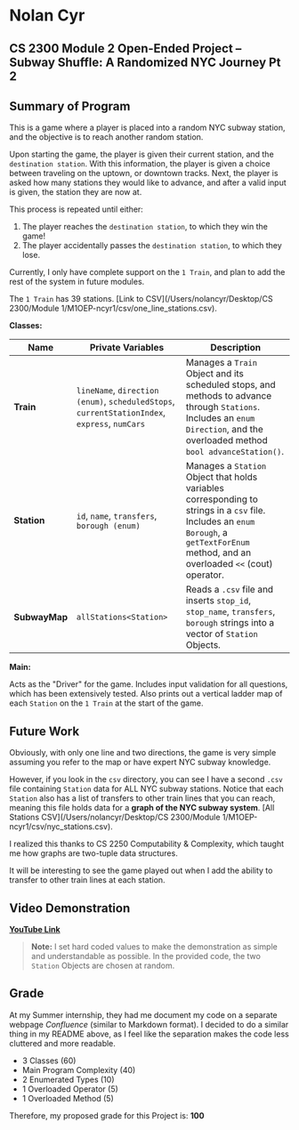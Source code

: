 # Nolan Cyr
## CS 2300 Module 2 Open-Ended Project – Subway Shuffle: A Randomized NYC Journey Pt 2

## Summary of Program
This is a game where a player is placed into a random NYC subway station,
and the objective is to reach another random station.

Upon starting the game, the player is given their current station, and the `destination station`.
With this information, the player is given a choice between traveling on the uptown, or downtown tracks.
Next, the player is asked how many stations they would like to advance,
and after a valid input is given, the station they are now at.

This process is repeated until either:
1. The player reaches the `destination station`, to which they win the game!
2. The player accidentally passes the `destination station`, to which they lose.

Currently, I only have complete support on the `1 Train`, and plan to add the rest of the system in future modules.

The `1 Train` has 39 stations. [Link to CSV](/Users/nolancyr/Desktop/CS 2300/Module 1/M1OEP-ncyr1/csv/one_line_stations.csv).

**Classes:**

| Name          | Private Variables                                                                             | Description                                                                                                                                                                              |
|---------------|-----------------------------------------------------------------------------------------------|------------------------------------------------------------------------------------------------------------------------------------------------------------------------------------------|
| **Train**     | `lineName`, `direction (enum)`, `scheduledStops`, `currentStationIndex`, `express`, `numCars` | Manages a `Train` Object and its scheduled stops, and methods to advance through `Stations`. Includes an `enum Direction`, and the overloaded method `bool advanceStation()`.            |
| **Station**   | `id`, `name`, `transfers`, `borough (enum)`                                                   | Manages a `Station` Object that holds variables corresponding to strings in a `csv` file. Includes an `enum Borough`, a `getTextForEnum` method, and an overloaded `<<` (cout) operator. |
| **SubwayMap** | `allStations<Station>`                                                                        | Reads a `.csv` file and inserts `stop_id`, `stop_name`, `transfers`, `borough` strings into a vector of `Station` Objects.                                                               |

**Main:**

Acts as the "Driver" for the game.
Includes input validation for all questions, which has been extensively tested.
Also prints out a vertical ladder map of each `Station` on the `1 Train` at the start of the game.

## Future Work ##

Obviously, with only one line and two directions,
the game is very simple assuming you refer to the map or have expert NYC subway knowledge. 

However, if you look in the `csv` directory,
you can see I have a second `.csv` file containing `Station` data for ALL NYC subway stations.
Notice that each `Station` also has a list of transfers to other train lines that you can reach,
meaning this file holds data for a **graph of the NYC subway system**. [All Stations CSV](/Users/nolancyr/Desktop/CS 2300/Module 1/M1OEP-ncyr1/csv/nyc_stations.csv).

I realized this thanks to CS 2250 Computability & Complexity, which taught me how graphs are two-tuple data structures.

It will be interesting to see the game played out when I add the ability to transfer to other train lines at each station.

## Video Demonstration ##

**[YouTube Link](https://www.youtube.com/watch?v=8oJfOjqpsMM)**
> **Note:** I set hard coded values to make the demonstration as simple and understandable as possible. In the provided code, the two `Station` Objects are chosen at random.


## Grade ##

At my Summer internship, they had me document my code on a separate webpage _Confluence_ (similar to Markdown format).
I decided to do a similar thing in my README above, as I feel like the separation makes the code less cluttered and more readable.
- 3 Classes (60)
- Main Program Complexity (40)
- 2 Enumerated Types (10)
- 1 Overloaded Operator (5)
- 1 Overloaded Method (5)

Therefore, my proposed grade for this Project is: **100**
